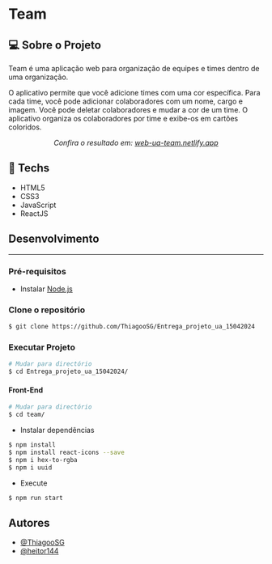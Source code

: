# Team

## :computer: Sobre o Projeto

Team é uma aplicação web para organização de equipes e times dentro de uma organização.

O aplicativo permite que você adicione times com uma cor específica. Para cada time, você pode adicionar colaboradores com um nome, cargo e imagem. Você pode deletar colaboradores e mudar a cor de um time. O aplicativo organiza os colaboradores por time e exibe-os em cartões coloridos.

<p align="center"><em>Confira o resultado em: <a href="https://web-ua-team.netlify.app/" target="_blank">web-ua-team.netlify.app</a></em></p>


## :rocket: Techs

<ul>
  <li> HTML5 </li>
  <li> CSS3 </li>
  <li> JavaScript </li>
  <li> ReactJS </li>
</ul>

## Desenvolvimento

---

### Pré-requisitos

- Instalar [Node.js](https://nodejs.org)

### Clone o repositório

```bash
$ git clone https://github.com/ThiagooSG/Entrega_projeto_ua_15042024
```

### Executar Projeto

```bash
# Mudar para directório
$ cd Entrega_projeto_ua_15042024/
```

#### Front-End

```bash
# Mudar para directório
$ cd team/
```

- Instalar dependências

```bash
$ npm install
$ npm install react-icons --save
$ npm i hex-to-rgba
$ npm i uuid
```

- Execute

```bash
$ npm run start
```

## Autores

- [@ThiagooSG](https://github.com/ThiagooSG)
- [@heitor144](https://github.com/heitor144)
